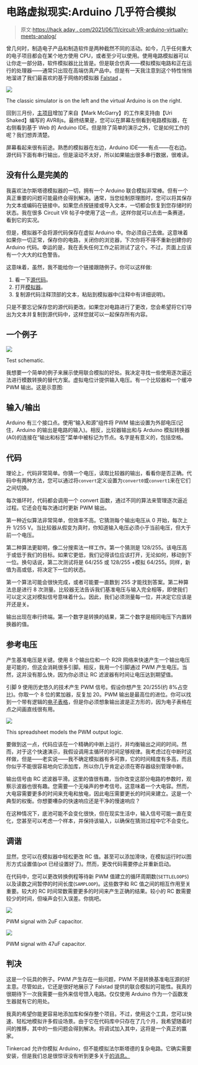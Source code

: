 # 电路虚拟现实:Arduino 几乎符合模拟

> 原文:[https://hack aday . com/2021/06/11/circuit-VR-arduino-virtually-meets-analog/](https://hackaday.com/2021/06/11/circuit-vr-arduino-virtually-meets-analog/)

曾几何时，制造电子产品和制造软件是两种截然不同的活动。如今，几乎任何重大的电子项目都会在某个地方使用 CPU，或者至少可以使用。使用电路模拟器可以让你走一部分路，软件模拟器比比皆是。但是联合仿真——模拟模拟电路和正在运行的处理器——通常只出现在高端仿真产品中。但是有一天我注意到这个特性悄悄地溜进了我们最喜欢的基于网络的模拟器 [Falstad](http://falstad.com/circuit/avr8js/) 。

[![](../Images/782abf3f78af1e35dcb6367d5096e4df.png)](https://hackaday.com/wp-content/uploads/2021/04/2021-04-18-08.45.49-falstad.com-67a40c1f588a.png)

The classic simulator is on the left and the virtual Arduino is on the right.

回到三月份，[主项目](https://github.com/pfalstad/circuitjs1)增加了来自【Mark McGarry】的工作来支持由【Uri Shaked】编写的 AVR8js。最终结果是，您可以在屏幕左侧看到电路模拟器，在右侧看到基于 Web 的 Arduino IDE。但是除了简单的演示之外，它是如何工作的呢？我们想弄清楚。

屏幕看起来很有前途。熟悉的模拟器在左边，Arduino IDE——有点——在右边。源代码下面有串行输出，但是滚动不太好，所以如果输出很多串行数据，很难读。

## 没有什么是完美的

我喜欢法尔斯塔德模拟器的一切，拥有一个 Arduino 联合模拟非常棒。但有一个真正重要的问题可能最终会得到解决。通常，当您绘制原理图时，您可以将其保存为文本或编码在链接中。如果您点按链接或导入文本，一切都会恢复到您存储时的状态。我在很多 Circuit VR 帖子中使用了这一点，这样你就可以点击一条赛道，看到它的实况。

但是，模拟器不会将源代码保存在虚拟 Arduino 中。你必须自己去做。这意味着如果你一切正常，保存你的电路，关闭你的浏览器，下次你将不得不重新创建你的 Arduino 代码。幸运的是，我在丢失任何工作之前测试了这个。不过，页面上应该有一个大大的红色警告。

这意味着，虽然，我不能给你一个链接跟随例子。你可以这样做:

1.  看一下[源代码](https://gist.github.com/wd5gnr/0c699073c498ef80b3f0d6f3f1b98c5d)。
2.  打开[模拟器](http://falstad.com/circuit/avr8js/)。
3.  复制源代码注释顶部的文本，粘贴到模拟器中(注释中有详细说明)。

只是不要忘记保存您的源代码更改。如果您对电路进行了更改，您会希望将它们导出为文本并复制到源代码中，这样您就可以一起保存所有内容。

## 一个例子

[![](../Images/262c20025b1676f416b9d3319045e0f5.png)](https://hackaday.com/wp-content/uploads/2021/04/2021-04-18-08.41.19-falstad.com-c43855967877.png)

Test schematic.

我想要一个简单的例子来展示使用联合模拟的好处。我决定寻找一些使用逐次逼近法进行模数转换的替代方案。虚拟电位计提供输入电压。有一个比较器和一个缓冲 PWM 输出。这是示意图:

## 输入/输出

Arduino 有三个接口点。使用“输入和源”组件将 PWM 输出设置为外部电压(记住，Arduino 的输出是电路的输入)。相反，比较器输出和与 Arduino 模拟转换器(A0)的连接在“输出和标签”菜单中被标记为节点。名字是有意义的，包括空格。

## 代码

理论上，代码非常简单。你猜一个电压，读取比较器的输出，看看你是否正确。代码中有两种方法，您可以通过将`convert`定义设置为`convert0`或`convert1`来在它们之间切换。

每次循环时，代码都会调用一个 convert 函数，通过不同的算法来管理逐次逼近过程。它还会在每次通过时更新 PWM 输出。

第一种近似算法非常简单，但效率不高。它猜测每个输出电压从 0 开始，每次上升 1/255 V。当比较器从假变为真时，你知道输入电压必须小于当前电压，但大于前一个电压。

第二种算法更聪明，像二分搜索法一样工作。第一个猜测是 128/255。该电压高于或低于我们的目标。如果它更低，我们记得该位应该打开，无论如何，移动到下一位。换句话说，第二次测试将是 64/255 或 128/255 +模拟 64/255。同样，新值为高或低，将决定下一位的状态。

第一个算法可能会很快完成，或者可能要一直数到 255 才能找到答案。第二种算法总是进行 8 次测量。比较器无法告诉我们基准电压与输入完全相等，即使我们可以定义这对模拟信号意味着什么。因此，我们必须测量每一位，并决定它应该是开还是关。

输出出现在串行终端。第一个数字是转换的结果，第二个数字是相同电压下内置转换器的值。

## 参考电压

产生基准电压是关键。使用 8 个输出位和一个 R2R 网络来快速产生一个输出电压是可能的，但这会消耗很多引脚。相反，我用一个引脚通过 PWM 产生电压。当然，这并没有那么快，因为你必须让 RC 滤波器有时间让电压达到期望值。

引脚 9 使用历史悠久的技术产生 PWM 信号。假设你想产生 20/255(约 8%占空比)。你取一个 8 位的累加器，反复加 20。PWM 输出是最高位的进位。你可以找到一个带有逻辑的[电子表格](https://docs.google.com/spreadsheets/d/1SaKhDi97CZUmQr6C2zPNUDs8Z9tkr7_FFYWinAMsEcc/edit?usp=sharing)，但是你必须想象输出波是正方形的，因为电子表格在点之间画直线很有用。

[![](../Images/7d0431d323fc9b31ff670baae06f9df8.png)](https://hackaday.com/wp-content/uploads/2021/04/2021-04-18-10.00.44-docs.google.com-4f3e9c1aadca.png)

This spreadsheet models the PWM output logic.

要做到这一点，代码应该在一个精确的中断上运行，并均衡输出之间的时间。然而，对于这个快速演示，我假设调用主循环的时间足够规律。我考虑过在中断时这样做，但是——老实说——我不确定模拟器有多可靠，它的时间精度有多高，而且你似乎不能很容易地向它添加库，所以你几乎肯定必须在寄存器级别管理中断。

输出信号由 RC 滤波器平滑。这里的值很有趣，当你改变这部分电路的参数时，观察示波器也很有趣。您需要一个无噪声的参考信号。这意味着一个大电容。然而，大电容需要更多的时间来充电和放电，因此电压需要更长的时间来建立。这是一个典型的权衡。你想要嘈杂的快速响应还是干净的慢速响应？

在这种情况下，底池可能不会变化很快，但在现实生活中，输入信号可能一直在变化，您甚至可以考虑一个样本，并保持该输入，以确保在猜测过程中它不会变化。

## 调谐

显然，您可以在模拟器中轻松更改 RC 值。甚至可以添加滑块，在模拟运行时以图形方式设置值(pot 已经设置好了)。然而，更改代码需要停止并重新启动。

在代码中，您可以更改转换例程等待新 PWM 值建立的循环周期数(`SETTLELOOPS`)以及读数之间暂停的时间长度(`SAMPLOOP`)。这些数字和 RC 值之间的相互作用至关重要。较大的 RC 时间常数需要更多的时间来产生正确的结果。较小的 RC 数需要较少的时间，但噪声会引入误差。你挑吧。

[![](../Images/11e5a97533ecb9886eeaf2fb60c0d7ba.png)](https://hackaday.com/wp-content/uploads/2021/04/2021-04-18-09.37.08-falstad.com-471ef912290c.png)

PWM signal with 2uF capacitor.

[![](../Images/df83ecf61daa488829684a55e710468d.png)](https://hackaday.com/wp-content/uploads/2021/04/2021-04-18-09.38.08-falstad.com-7b604ca3aafb.png)

PWM signal with 47uF capacitor.

## 判决

这是一个玩具的例子。PWM 产生存在一些问题，PWM 不是转换基准电压源的好主意。尽管如此，它还是很好地展示了 Falstad 提供的联合模拟的可能性。我真的很期待下一次我需要一些外来信号馈入电路。仅仅使用 Arduino 作为一个函数发生器就有它的用处。

我真的希望你能更容易地添加库和保存整个项目。不过，使用这个工具，您可以快速、轻松地模拟许多假设场景。由于它在代码库中只存在了几个月，我希望随着时间的推移，其中的一些问题会得到解决。将调试加入其中，这将是一个真正的赢家。

Tinkercad 允许你模拟 Arduino，但不能模拟法尔斯塔德的复杂电路。它确实需要安装，但是我们总是很惊讶没有听到更多关于[的消息。](https://hackaday.com/2018/08/22/simulate-pic-and-arduino-avr-designs-with-no-cloud/)